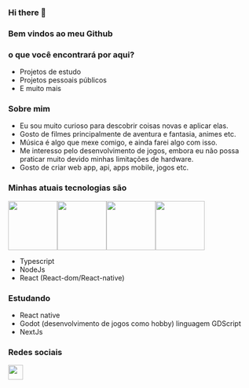 ### Hi there 👋

### Bem vindos ao meu Github

### o que você encontrará por aqui?

- Projetos de estudo
- Projetos pessoais públicos
- E muito mais

### Sobre mim

- Eu sou muito curioso para descobrir coisas novas e aplicar elas.
- Gosto de filmes principalmente de aventura e fantasia, animes etc.
- Música é algo que mexe comigo, e ainda farei algo com isso.
- Me interesso pelo desenvolvimento de jogos, embora eu não possa praticar muito devido minhas limitações de hardware.
- Gosto de criar web app, api, apps mobile, jogos etc.

### Minhas atuais tecnologias são
<div style="display:flex; flex-direction: row">
 <img src="https://user-images.githubusercontent.com/56852794/198429413-8c55b23d-f243-45db-8ba9-a9b9d0bfaeab.png" style="width: 100px"/>
 <img src="https://user-images.githubusercontent.com/56852794/198429570-7d278018-146d-4a47-8117-9ec9f2fdab94.png" style="width: 100px"/>
 <img src="https://user-images.githubusercontent.com/56852794/198432591-f573bf5f-3499-4b10-9089-12e016e18031.png" style="width: 100px"/>
 <img src="https://github.com/weldson01/weldson01/assets/56852794/f9beeb6c-34d4-4733-a953-748b67d62331.png" style="width: 100px"/>
</div>


 - Typescript
 - NodeJs
 - React (React-dom/React-native)


### Estudando

- React native
- Godot (desenvolvimento de jogos como hobby) linguagem GDScript
- NextJs

### Redes sociais
<a href="https://www.linkedin.com/in/weldson-carlos/" target="blank">
<img src="https://user-images.githubusercontent.com/56852794/198436014-c7beeee0-6b85-468b-8ef8-be6924263f19.png" style="width: 30px"/>
</a>
